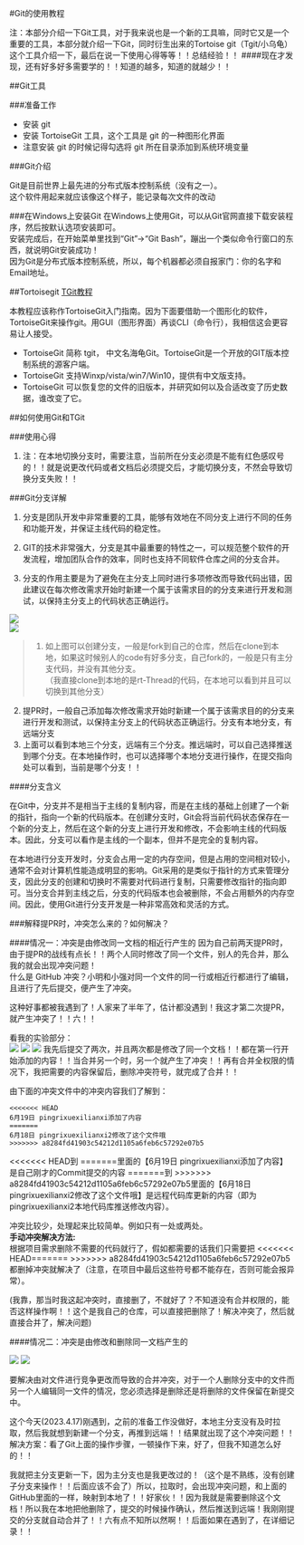 #Git的使用教程

注：本部分介绍一下Git工具，对于我来说也是一个新的工具嘛，同时它又是一个重要的工具，本部分就介绍一下Git，同时衍生出来的Tortoise git（Tgit/小乌龟）这个工具介绍一下，最后在说一下使用心得等等！！总结经验！！
####现在才发现，还有好多好多需要学的！！知道的越多，知道的就越少！！ 

##Git工具
 
###准备工作  
- 安装 git  
- 安装 TortoiseGit 工具，这个工具是 git 的一种图形化界面  
- 注意安装 git 的时候记得勾选将 git 所在目录添加到系统环境变量   

###Git介绍
  
Git是目前世界上最先进的分布式版本控制系统（没有之一）。  
这个软件用起来就应该像这个样子，能记录每次文件的改动   

###在Windows上安装Git
在Windows上使用Git，可以从Git官网直接下载安装程序，然后按默认选项安装即可。  
安装完成后，在开始菜单里找到“Git”->“Git Bash”，蹦出一个类似命令行窗口的东西，就说明Git安装成功！  
因为Git是分布式版本控制系统，所以，每个机器都必须自报家门：你的名字和Email地址。    
 
##Tortoisegit
[TGit教程](https://www.cnblogs.com/anayigeren/p/10177027.html)  
   
本教程应该称作TortoiseGit入门指南。因为下面要借助一个图形化的软件，TortoiseGit来操作git。用GUI（图形界面）再谈CLI（命令行），我相信这会更容易让人接受。
 
- TortoiseGit 简称 tgit， 中文名海龟Git。TortoiseGit是一个开放的GIT版本控制系统的源客户端。
- TortoiseGit 支持Winxp/vista/win7/Win10，提供有中文版支持。
- TortoiseGit 可以恢复您的文件的旧版本，并研究如何以及合适改变了历史数据，谁改变了它。  


##如何使用Git和TGit


###使用心得 
1. 注：在本地切换分支时，需要注意，当前所在分支必须是不能有红色感叹号的！！就是说更改代码或者文档后必须提交后，才能切换分支，不然会导致切换分支失败！！



###Git分支详解

1. 分支是团队开发中非常重要的工具，能够有效地在不同分支上进行不同的任务和功能开发，并保证主线代码的稳定性。

2. GIT的技术非常强大，分支是其中最重要的特性之一，可以规范整个软件的开发流程，增加团队合作的效率，同时也支持不同软件仓库之间的分支合并。

3. 分支的作用主要是为了避免在主分支上同时进行多项修改而导致代码出错，因此建议在每次修改需求开始时新建一个属于该需求目的的分支来进行开发和测试，以保持主分支上的代码状态正确运行。

![](figures/Git_figures/tu1.png)  
![](figures/Git_figures/tu2.png)
 
> 1. 如上图可以创建分支，一般是fork到自己的仓库，然后在clone到本地，如果这时候别人的code有好多分支，自己fork的，一般是只有主分支代码，并没有其他分支。  
（我直接clone到本地的是rt-Thread的代码，在本地可以看到并且可以切换到其他分支）
2. 提PR时，一般自己添加每次修改需求开始时新建一个属于该需求目的的分支来进行开发和测试，以保持主分支上的代码状态正确运行。分支有本地分支，有远端分支
3. 上面可以看到本地三个分支，远端有三个分支。推远端时，可以自己选择推送到哪个分支。在本地操作时，也可以选择哪个本地分支进行操作，在提交指向处可以看到，当前是哪个分支！！

####分支含义  

在Git中，分支并不是相当于主线的复制内容，而是在主线的基础上创建了一个新的指针，指向一个新的代码版本。在创建分支时，Git会将当前代码状态保存在一个新的分支上，然后在这个新的分支上进行开发和修改，不会影响主线的代码版本。因此，分支可以看作是主线的一个副本，但并不是完全的复制内容。

在本地进行分支开发时，分支会占用一定的内存空间，但是占用的空间相对较小，通常不会对计算机性能造成明显的影响。Git采用的是类似于指针的方式来管理分支，因此分支的创建和切换时不需要对代码进行复制，只需要修改指针的指向即可。当分支合并到主线之后，分支的代码版本也会被删除，不会占用额外的内存空间。因此，使用Git进行分支开发是一种非常高效和灵活的方式。


###解释提PR时，冲突怎么来的？如何解决？

####情况一：冲突是由修改同一文档的相近行产生的
因为自己前两天提PR时，由于提PR的战线有点长！！两个人同时修改了同一个文件，别人的先合并，那么我的就会出现冲突问题！   
什么是 GitHub 冲突？小明和小强对同一个文件的同一行或相近行都进行了编辑，且进行了先后提交，便产生了冲突。  

这种好事都被我遇到了！人家来了半年了，估计都没遇到！我这才第二次提PR，就产生冲突了！！六！！  

看我的实验部分：  
![](figures/Git_figures/tu3.png)
![](figures/Git_figures/tu4.png)
![](figures/Git_figures/tu5.png)
我先后提交了两次，并且两次都是修改了同一个文档！！都在第一行开始添加的内容！！当合并另一个时，另一个就产生了冲突！！再有合并全权限的情况下，我把需要的内容保留后，删除冲突符号，就完成了合并！！

由下面的冲突文件中的冲突内容我们了解到：

	<<<<<<< HEAD
	6月19日 pingrixuexilianxi添加了内容
	=======
	6月18日 pingrixuexilianxi2修改了这个文件哦
	>>>>>>> a8284fd41903c54212d1105a6feb6c57292e07b5

<<<<<<< HEAD到 =======里面的【6月19日 pingrixuexilianxi添加了内容】是自己刚才的Commit提交的内容
=======到 >>>>>>> a8284fd41903c54212d1105a6feb6c57292e07b5里面的【6月18日 pingrixuexilianxi2修改了这个文件哦】是远程代码库更新的内容（即为pingrixuexilianxi2本地代码库推送修改内容）。  

冲突比较少，处理起来比较简单。例如只有一处或两处。  
__手动冲突解决方法:__  
根据项目需求删除不需要的代码就行了，假如都需要的话我们只需要把 <<<<<<< HEAD=======     >>>>>>> a8284fd41903c54212d1105a6feb6c57292e07b5都删掉冲突就解决了（注意，在项目中最后这些符号都不能存在，否则可能会报异常）。  

(我靠，那当时我这起冲突时，直接删了，不就好了？不知道没有合并权限的，能否这样操作啊！！这个是我自己的仓库，可以直接把删除了！解决冲突了，然后就直接合并了，解决问题)

####情况二：冲突是由修改和删除同一文档产生的

![](figures/Git_figures/tu6.png)
![](figures/Git_figures/tu7.png)

要解决由对文件进行竞争更改而导致的合并冲突，对于一个人删除分支中的文件而另一个人编辑同一文件的情况，您必须选择是删除还是将删除的文件保留在新提交中。  

这个今天(2023.4.17)刚遇到，之前的准备工作没做好，本地主分支没有及时拉取，然后我就想到新建一个分支，再推到远端！！结果就出现了这个冲突问题！！解决方案：看了Git上面的操作步骤，一顿操作下来，好了，但我不知道怎么好的！！

我就把主分支更新一下，因为主分支也是我更改过的！（这个是不熟练，没有创建子分支来操作！！后面应该不会了）所以，拉取时，会出现冲突问题，和上面的GitHub里面的一样，映射到本地了！！好家伙！！因为我就是需要删除这个文档！所以我在本地把他删除了，提交的时候操作确认，然后推送到远端！我刚刚提交的分支就自动合并了！！六有点不知所以然啊！！后面如果在遇到了，在详细记录！！  





